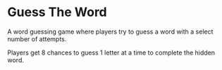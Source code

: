 # Guess The Word

A word guessing game where players try to guess a word with a select number of attempts.

Players get 8 chances to guess 1 letter at a time to complete the hidden word.

